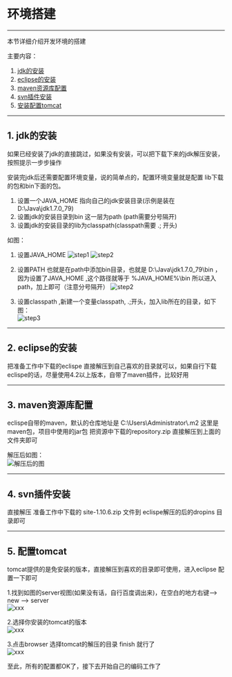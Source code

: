 # 环境搭建

-------

本节详细介绍开发环境的搭建

主要内容：

1. [jdk的安装](#ref1)
2. [eclipse的安装](#ref2)
3. [maven资源库配置](#ref3)
4. [svn插件安装](#ref4)
5. [安装配置tomcat](#ref5)

-----------

<h2 id="ref1">1. jdk的安装</h2>

如果已经安装了jdk的直接跳过，如果没有安装，可以把下载下来的jdk解压安装，按照提示一步步操作

安装完jdk后还需要配置环境变量，说的简单点的，配置环境变量就是配置 lib下载的包和bin下面的包。

1. 设置一个JAVA_HOME 指向自己的jdk安装目录(示例是装在D:\Java\jdk1.7.0_79)
2. 设置jdk的安装目录到bin 这一层为path (path需要分号隔开)
3. 设置jdk的安装目录的lib为classpath(classpath需要 .; 开头)

如图：
1. 设置JAVA_HOME 
![step1](/imgs/20160216152222.png)
![step2](/imgs/20160216152424.jpg)

2. 设置PATH 也就是在path中添加bin目录，也就是 D:\Java\jdk1.7.0_79\bin ，因为设置了JAVA_HOME ,这个路径就等于 %JAVA_HOME%\bin
所以进入path，加上即可（注意分号隔开）
![step2](/imgs/20160216152222_1.png) <br />

3. 设置classpath ,新建一个变量classpath, .;开头，加入lib所在的目录，如下图：<br />
![step3](/imgs/20160217163825.png)

-------
<h2 id="ref2">2. eclipse的安装</h2>
把准备工作中下载的eclispe 直接解压到自己喜欢的目录就可以，如果自行下载eclispe的话，尽量使用4.2以上版本，自带了maven插件，比较好用


-------
<h2 id="ref3">3. maven资源库配置</h2>
eclispe自带的maven，默认的仓库地址是 C:\Users\Administrator\.m2  这里是maven包，项目中使用的jar包
把资源中下载的repository.zip 直接解压到上面的文件夹即可

解压后如图：<br/>
![解压后的图](/imgs/20160216153529.png)<br/>

-------
<h2 id="ref4">4. svn插件安装</h2>
直接解压 准备工作中下载的 site-1.10.6.zip 文件到 eclispe解压的后的dropins 目录即可


-------
<h2 id="ref5">5. 配置tomcat</h2>
tomcat提供的是免安装的版本，直接解压到喜欢的目录即可使用，进入eclipse 配置一下即可

1.找到如图的server视图(如果没有话，自行百度调出来)，在空白的地方右键--> new --> server<br/>
![xxx](/imgs/20160216154100.png)<br/>

2.选择你安装的tomcat的版本<br/>
![xxx](/imgs/20160216154316.jpg)<br/>

3.点击browser 选择tomcat的解压的目录 finish 就行了<br/>
![xxx](/imgs/20160216154546.jpg)<br/>


至此，所有的配置都OK了，接下去开始自己的编码工作了





